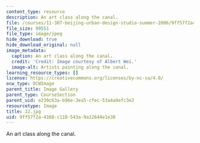 ```yaml
---
content_type: resource
description: An art class along the canal.
file: /courses/11-307-beijing-urban-design-studio-summer-2006/9ff57f2a4168c118543a9a12644e1e38_22.jpg
file_size: 99551
file_type: image/jpeg
hide_download: true
hide_download_original: null
image_metadata:
  caption: An art class along the canal.
  credit: 'Credit: Image courtesy of Albert Wei.'
  image-alt: Artists painting along the canal.
learning_resource_types: []
license: https://creativecommons.org/licenses/by-nc-sa/4.0/
ocw_type: OCWImage
parent_title: Image Gallery
parent_type: CourseSection
parent_uid: e230c63a-b96e-3ea5-cfec-53a4a0efc3e2
resourcetype: Image
title: 22.jpg
uid: 9ff57f2a-4168-c118-543a-9a12644e1e38
---
```

An art class along the canal.